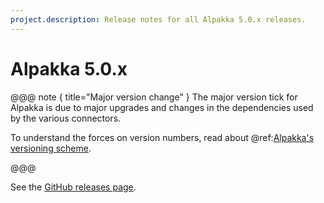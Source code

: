 ```yaml
---
project.description: Release notes for all Alpakka 5.0.x releases.
---
```

# Alpakka 5.0.x

@@@ note { title="Major version change" }
The major version tick for Alpakka is due to major upgrades and changes in the dependencies used by the various connectors.

To understand the forces on version numbers, read about @ref:[Alpakka's versioning scheme](../other-docs/versioning.md).

@@@

See the [GitHub releases page](https://github.com/akka/alpakka/releases). 
